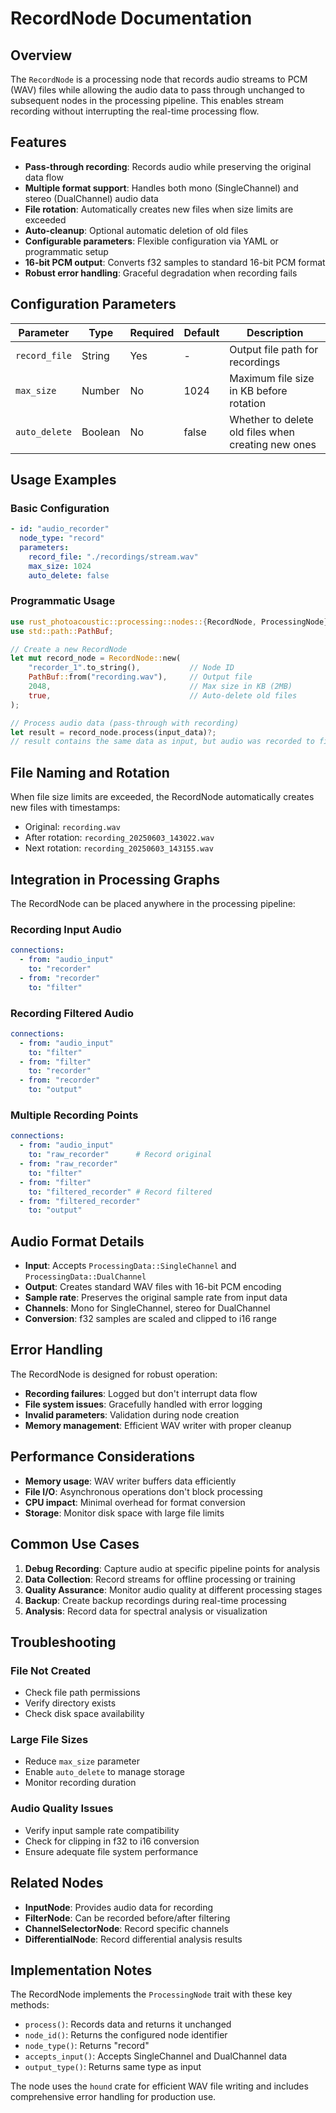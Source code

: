 # RecordNode Documentation

## Overview

The `RecordNode` is a processing node that records audio streams to PCM (WAV) files while allowing the audio data to pass through unchanged to subsequent nodes in the processing pipeline. This enables stream recording without interrupting the real-time processing flow.

## Features

- **Pass-through recording**: Records audio while preserving the original data flow
- **Multiple format support**: Handles both mono (SingleChannel) and stereo (DualChannel) audio data
- **File rotation**: Automatically creates new files when size limits are exceeded
- **Auto-cleanup**: Optional automatic deletion of old files
- **Configurable parameters**: Flexible configuration via YAML or programmatic setup
- **16-bit PCM output**: Converts f32 samples to standard 16-bit PCM format
- **Robust error handling**: Graceful degradation when recording fails

## Configuration Parameters

| Parameter | Type | Required | Default | Description |
|-----------|------|----------|---------|-------------|
| `record_file` | String | Yes | - | Output file path for recordings |
| `max_size` | Number | No | 1024 | Maximum file size in KB before rotation |
| `auto_delete` | Boolean | No | false | Whether to delete old files when creating new ones |

## Usage Examples

### Basic Configuration

```yaml
- id: "audio_recorder"
  node_type: "record"
  parameters:
    record_file: "./recordings/stream.wav"
    max_size: 1024
    auto_delete: false
```

### Programmatic Usage

```rust
use rust_photoacoustic::processing::nodes::{RecordNode, ProcessingNode};
use std::path::PathBuf;

// Create a new RecordNode
let mut record_node = RecordNode::new(
    "recorder_1".to_string(),           // Node ID
    PathBuf::from("recording.wav"),     // Output file
    2048,                               // Max size in KB (2MB)
    true,                               // Auto-delete old files
);

// Process audio data (pass-through with recording)
let result = record_node.process(input_data)?;
// result contains the same data as input, but audio was recorded to file
```

## File Naming and Rotation

When file size limits are exceeded, the RecordNode automatically creates new files with timestamps:

- Original: `recording.wav`
- After rotation: `recording_20250603_143022.wav`
- Next rotation: `recording_20250603_143155.wav`

## Integration in Processing Graphs

The RecordNode can be placed anywhere in the processing pipeline:

### Recording Input Audio
```yaml
connections:
  - from: "audio_input"
    to: "recorder"
  - from: "recorder" 
    to: "filter"
```

### Recording Filtered Audio
```yaml
connections:
  - from: "audio_input"
    to: "filter"
  - from: "filter"
    to: "recorder"
  - from: "recorder"
    to: "output"
```

### Multiple Recording Points
```yaml
connections:
  - from: "audio_input"
    to: "raw_recorder"      # Record original
  - from: "raw_recorder"
    to: "filter"
  - from: "filter"
    to: "filtered_recorder" # Record filtered
  - from: "filtered_recorder"
    to: "output"
```

## Audio Format Details

- **Input**: Accepts `ProcessingData::SingleChannel` and `ProcessingData::DualChannel`
- **Output**: Creates standard WAV files with 16-bit PCM encoding
- **Sample rate**: Preserves the original sample rate from input data
- **Channels**: Mono for SingleChannel, stereo for DualChannel
- **Conversion**: f32 samples are scaled and clipped to i16 range

## Error Handling

The RecordNode is designed for robust operation:

- **Recording failures**: Logged but don't interrupt data flow
- **File system issues**: Gracefully handled with error logging
- **Invalid parameters**: Validation during node creation
- **Memory management**: Efficient WAV writer with proper cleanup

## Performance Considerations

- **Memory usage**: WAV writer buffers data efficiently
- **File I/O**: Asynchronous operations don't block processing
- **CPU impact**: Minimal overhead for format conversion
- **Storage**: Monitor disk space with large file limits

## Common Use Cases

1. **Debug Recording**: Capture audio at specific pipeline points for analysis
2. **Data Collection**: Record streams for offline processing or training
3. **Quality Assurance**: Monitor audio quality at different processing stages
4. **Backup**: Create backup recordings during real-time processing
5. **Analysis**: Record data for spectral analysis or visualization

## Troubleshooting

### File Not Created
- Check file path permissions
- Verify directory exists
- Check disk space availability

### Large File Sizes
- Reduce `max_size` parameter
- Enable `auto_delete` to manage storage
- Monitor recording duration

### Audio Quality Issues
- Verify input sample rate compatibility
- Check for clipping in f32 to i16 conversion
- Ensure adequate file system performance

## Related Nodes

- **InputNode**: Provides audio data for recording
- **FilterNode**: Can be recorded before/after filtering
- **ChannelSelectorNode**: Record specific channels
- **DifferentialNode**: Record differential analysis results

## Implementation Notes

The RecordNode implements the `ProcessingNode` trait with these key methods:

- `process()`: Records data and returns it unchanged
- `node_id()`: Returns the configured node identifier  
- `node_type()`: Returns "record"
- `accepts_input()`: Accepts SingleChannel and DualChannel data
- `output_type()`: Returns same type as input

The node uses the `hound` crate for efficient WAV file writing and includes comprehensive error handling for production use.
